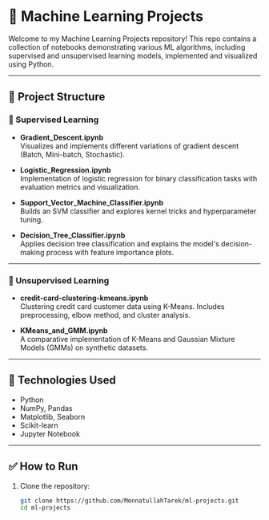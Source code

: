 # 🧠 Machine Learning Projects

Welcome to my Machine Learning Projects repository! This repo contains a collection of notebooks demonstrating various ML algorithms, including supervised and unsupervised learning models, implemented and visualized using Python.

---

## 📁 Project Structure

### 🔹 Supervised Learning
- **Gradient_Descent.ipynb**  
  Visualizes and implements different variations of gradient descent (Batch, Mini-batch, Stochastic).

- **Logistic_Regression.ipynb**  
  Implementation of logistic regression for binary classification tasks with evaluation metrics and visualization.

- **Support_Vector_Machine_Classifier.ipynb**  
  Builds an SVM classifier and explores kernel tricks and hyperparameter tuning.

- **Decision_Tree_Classifier.ipynb**  
  Applies decision tree classification and explains the model's decision-making process with feature importance plots.

---

### 🔸 Unsupervised Learning
- **credit-card-clustering-kmeans.ipynb**  
  Clustering credit card customer data using K-Means. Includes preprocessing, elbow method, and cluster analysis.

- **KMeans_and_GMM.ipynb**  
  A comparative implementation of K-Means and Gaussian Mixture Models (GMMs) on synthetic datasets.

---

## 📌 Technologies Used
- Python
- NumPy, Pandas
- Matplotlib, Seaborn
- Scikit-learn
- Jupyter Notebook

---

## ✅ How to Run
1. Clone the repository:
   ```bash
   git clone https://github.com/MennatullahTarek/ml-projects.git
   cd ml-projects
